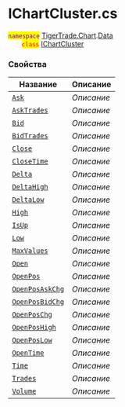 
# IChartCluster.cs
<mark style="color:purple;">`namespace`</mark> [TigerTrade.Chart](../../../TigerTrade.Chart.md).[Data](../../../TigerTrade.Chart/Data.md)  
&nbsp;&nbsp;&nbsp;&nbsp;&nbsp;&nbsp;&nbsp;<mark style="color:red;">`class`</mark> [IChartCluster](../IChartCluster.cs.md)

### Свойства
| Название | Описание |
| --- | --- |
| [`Ask`](./Свойства/Ask.md) | *Описание* |
| [`AskTrades`](./Свойства/AskTrades.md) | *Описание* |
| [`Bid`](./Свойства/Bid.md) | *Описание* |
| [`BidTrades`](./Свойства/BidTrades.md) | *Описание* |
| [`Close`](./Свойства/Close.md) | *Описание* |
| [`CloseTime`](./Свойства/CloseTime.md) | *Описание* |
| [`Delta`](./Свойства/Delta.md) | *Описание* |
| [`DeltaHigh`](./Свойства/DeltaHigh.md) | *Описание* |
| [`DeltaLow`](./Свойства/DeltaLow.md) | *Описание* |
| [`High`](./Свойства/High.md) | *Описание* |
| [`IsUp`](./Свойства/IsUp.md) | *Описание* |
| [`Low`](./Свойства/Low.md) | *Описание* |
| [`MaxValues`](./Свойства/MaxValues.md) | *Описание* |
| [`Open`](./Свойства/Open.md) | *Описание* |
| [`OpenPos`](./Свойства/OpenPos.md) | *Описание* |
| [`OpenPosAskChg`](./Свойства/OpenPosAskChg.md) | *Описание* |
| [`OpenPosBidChg`](./Свойства/OpenPosBidChg.md) | *Описание* |
| [`OpenPosChg`](./Свойства/OpenPosChg.md) | *Описание* |
| [`OpenPosHigh`](./Свойства/OpenPosHigh.md) | *Описание* |
| [`OpenPosLow`](./Свойства/OpenPosLow.md) | *Описание* |
| [`OpenTime`](./Свойства/OpenTime.md) | *Описание* |
| [`Time`](./Свойства/Time.md) | *Описание* |
| [`Trades`](./Свойства/Trades.md) | *Описание* |
| [`Volume`](./Свойства/Volume.md) | *Описание* |

